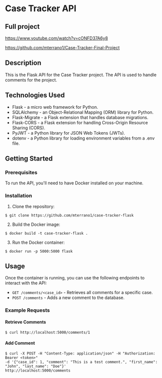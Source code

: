 # Case Tracker API


## Full project

https://www.youtube.com/watch?v=cONFD37A6y8

https://github.com/mterrano1/Case-Tracker-Final-Project


## Description

This is the Flask API for the Case Tracker project. The API is used to handle comments for the project.


## Technologies Used

- Flask - a micro web framework for Python.
- SQLAlchemy - an Object-Relational Mapping (ORM) library for Python.
- Flask-Migrate - a Flask extension that handles database migrations.
- Flask-CORS - a Flask extension for handling Cross-Origin Resource Sharing (CORS).
- PyJWT - a Python library for JSON Web Tokens (JWTs).
- dotenv - a Python library for loading environment variables from a .env file.


## Getting Started


### Prerequisites

To run the API, you'll need to have Docker installed on your machine.


### Installation

1. Clone the repository:
```console
$ git clone https://github.com/mterrano1/case-tracker-flask
```

2. Build the Docker image:
```console
$ docker build -t case-tracker-flask .
```

3. Run the Docker container:
```console
$ docker run -p 5000:5000 flask
```


## Usage

Once the container is running, you can use the following endpoints to interact with the API:

- `GET /comments/<case_id>` - Retrieves all comments for a specific case.
- `POST /comments` - Adds a new comment to the database.


### Example Requests

#### Retrieve Comments
```console
$ curl http://localhost:5000/comments/1
```

#### Add Comment
```console
$ curl -X POST -H "Content-Type: application/json" -H "Authorization: Bearer <token>"
-d '{"case_id": 1, "comment": "This is a test comment.", "first_name": "John", "last_name": "Doe"}'
http://localhost:5000/comments
```